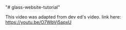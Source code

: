 "# glass-website-tutorial"

This video was adapted from dev ed's video.
link here: https://youtu.be/O7WbVj5apxU
